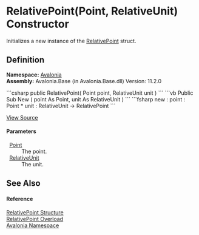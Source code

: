 # RelativePoint(Point, RelativeUnit) Constructor


Initializes a new instance of the <a href="T_Avalonia_RelativePoint">RelativePoint</a> struct.



## Definition
**Namespace:** <a href="N_Avalonia">Avalonia</a>  
**Assembly:** Avalonia.Base (in Avalonia.Base.dll) Version: 11.2.0

<Tabs groupId="api-code-preview">
<TabItem value="csharp" label="C#">
```csharp
public RelativePoint(
	Point point,
	RelativeUnit unit
)
```
</TabItem>
<TabItem value="vb" label="VB">
```vb
Public Sub New ( 
	point As Point,
	unit As RelativeUnit
)
```
</TabItem>
<TabItem value="fsharp" label="F#">
```fsharp
new : 
        point : Point * 
        unit : RelativeUnit -> RelativePoint
```
</TabItem>
</Tabs>



<a href="https://github.com/AvaloniaUI/Avalonia/tree/master/src/Avalonia.Base/RelativePoint.cs#L74" title="View the source code">View Source</a>



#### Parameters
<dl><dt>  <a href="T_Avalonia_Point">Point</a></dt><dd>The point.</dd><dt>  <a href="T_Avalonia_RelativeUnit">RelativeUnit</a></dt><dd>The unit.</dd></dl>

## See Also


#### Reference
<a href="T_Avalonia_RelativePoint">RelativePoint Structure</a>  
<a href="Overload_Avalonia_RelativePoint__ctor">RelativePoint Overload</a>  
<a href="N_Avalonia">Avalonia Namespace</a>  
